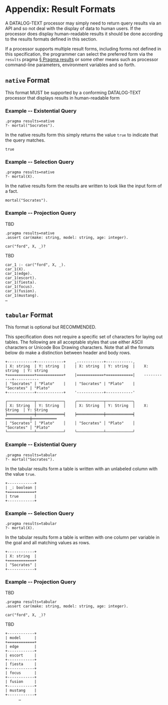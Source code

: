 # Appendix: Result Formats

A DATALOG-TEXT processor may simply need to return query results via an API and so not deal with the display of data to human users. If the processor does display human-readable results it should be done according to the results formats defined in this section.

If a processor supports multiple result forms, including forms not defined in this specification, the programmer can select the preferred form via the `results` pragma [§&nbsp;Pragma results](pragmas.md#pragma-results) or some other means such as processor command-line parameters, environment variables and so forth.

## `native` Format

This format MUST be supported by a conforming DATALOG-TEXT processor that displays results in human-readable form

### Example -- Existential Query

```datalog
.pragma results=native
?- mortal("Socrates").
```

In the native results form this simply returns the value `true` to indicate that the query matches.

```datalog
true
```

### Example -- Selection Query

```datalog
.pragma results=native
?- mortal(X).
```

In the native results form the results are written to look like the input form of a fact.

```datalog
mortal("Socrates").
```

### Example -- Projection Query

TBD

```datalog
.pragma results=native
.assert car(make: string, model: string, age: integer).

car("ford", X, _)?
```

TBD

```datalog
car_1 :- car("ford", X, _).
car_1(X).
car_1(edge).
car_1(escort).
car_1(fiesta).
car_1(focus).
car_1(fusion).
car_1(mustang).
…
```

## `tabular` Format

This format is optional but RECOMMENDED.

This specification does not require a specific set of characters for laying out tables. The following are all acceptable styles that use either ASCII characters or Unicode Box Drawing characters. Note that all the formats below do make a distinction between header and body rows.

```text
+------------+------------+    ,------------+------------,    
| X: string  | Y: string  |    | X: string  | Y: string  |    X: string  | Y: string
+============+============+    |============+============|    -----------+-----------
| "Socrates" | "Plato"    |    | "Socrates" | "Plato"    |    "Socrates" | "Plato"    
+------------+------------+    '------------+------------'    

┌────────────┬────────────┐    ╭────────────┬────────────╮    
│ X: String  │ Y: String  │    │ X: String  │ Y: String  │    X: String  │ Y: String 
╞════════════╪════════════╡    ╞════════════╪════════════╡    ═══════════╪═══════════
│ "Socrates" │ "Plato"    │    │ "Socrates" │ "Plato"    │    "Socrates" │ "Plato"   
└────────────┴────────────┘    ╰────────────┴────────────╯    
```

### Example -- Existential Query

```datalog
.pragma results=tabular
?- mortal("Socrates").
```

In the tabular results form a table is written with an unlabeled column with the value `true`.

```text
+------------+
| _: boolean |
+============+
| true       |
+------------+
```

### Example -- Selection Query

```datalog
.pragma results=tabular
?- mortal(X).
```

In the tabular results form a table is written with one column per variable in the goal and all matching values as rows.

```text
+------------+
| X: string  |
+============+
| "Socrates" |
+------------+
```

### Example -- Projection Query

TBD

```datalog
.pragma results=tabular
.assert car(make: string, model: string, age: integer).

car("ford", X, _)?
```

TBD

```text
+------------+
| model      |
+============+
| edge       |
+------------+
| escort     |
+------------+
| fiesta     |
+------------+
| focus      |
+------------+
| fusion     |
+------------+
| mustang    |
+------------+
      …
```
